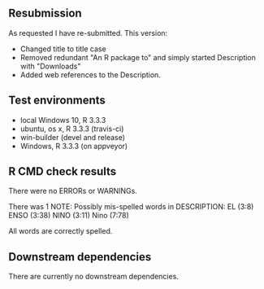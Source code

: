## Resubmission
As requested I have re-submitted. This version:

* Changed title to title case
* Removed redundant "An R package to" and simply started Description with "Downloads"
* Added web references to the Description.

## Test environments

* local Windows 10, R 3.3.3
* ubuntu, os x, R 3.3.3 (travis-ci)
* win-builder (devel and release)
* Windows, R 3.3.3 (on appveyor)

## R CMD check results

There were no ERRORs or WARNINGs.

There was 1 NOTE:
Possibly mis-spelled words in DESCRIPTION:
  EL (3:8)
  ENSO (3:38)
  NINO (3:11)
  Nino (7:78)
  
All words are correctly spelled. 

## Downstream dependencies

There are currently no downstream dependencies.